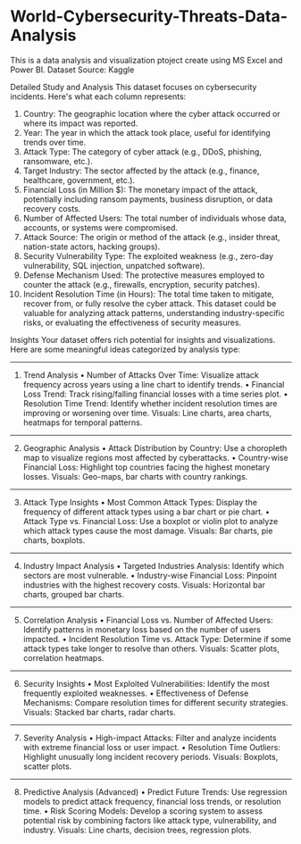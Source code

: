 # World-Cybersecurity-Threats-Data-Analysis
This is a data analysis and visualization ptoject create using MS Excel and Power BI.
Dataset Source: Kaggle

Detailed Study and Analysis
This dataset focuses on cybersecurity incidents. Here's what each column represents:
1.	Country: The geographic location where the cyber attack occurred or where its impact was reported.
2.	Year: The year in which the attack took place, useful for identifying trends over time.
3.	Attack Type: The category of cyber attack (e.g., DDoS, phishing, ransomware, etc.).
4.	Target Industry: The sector affected by the attack (e.g., finance, healthcare, government, etc.).
5.	Financial Loss (in Million $): The monetary impact of the attack, potentially including ransom payments, business disruption, or data recovery costs.
6.	Number of Affected Users: The total number of individuals whose data, accounts, or systems were compromised.
7.	Attack Source: The origin or method of the attack (e.g., insider threat, nation-state actors, hacking groups).
8.	Security Vulnerability Type: The exploited weakness (e.g., zero-day vulnerability, SQL injection, unpatched software).
9.	Defense Mechanism Used: The protective measures employed to counter the attack (e.g., firewalls, encryption, security patches).
10.	Incident Resolution Time (in Hours): The total time taken to mitigate, recover from, or fully resolve the cyber attack.
This dataset could be valuable for analyzing attack patterns, understanding industry-specific risks, or evaluating the effectiveness of security measures.

Insights
Your dataset offers rich potential for insights and visualizations. Here are some meaningful ideas categorized by analysis type:
________________________________________
1. Trend Analysis
•	Number of Attacks Over Time: Visualize attack frequency across years using a line chart to identify trends.
•	Financial Loss Trend: Track rising/falling financial losses with a time series plot.
•	Resolution Time Trend: Identify whether incident resolution times are improving or worsening over time.
Visuals: Line charts, area charts, heatmaps for temporal patterns.
________________________________________
2. Geographic Analysis
•	Attack Distribution by Country: Use a choropleth map to visualize regions most affected by cyberattacks.
•	Country-wise Financial Loss: Highlight top countries facing the highest monetary losses.
Visuals: Geo-maps, bar charts with country rankings.
________________________________________
3. Attack Type Insights
•	Most Common Attack Types: Display the frequency of different attack types using a bar chart or pie chart.
•	Attack Type vs. Financial Loss: Use a boxplot or violin plot to analyze which attack types cause the most damage.
Visuals: Bar charts, pie charts, boxplots.
________________________________________
4. Industry Impact Analysis
•	Targeted Industries Analysis: Identify which sectors are most vulnerable.
•	Industry-wise Financial Loss: Pinpoint industries with the highest recovery costs.
Visuals: Horizontal bar charts, grouped bar charts.
________________________________________
5. Correlation Analysis
•	Financial Loss vs. Number of Affected Users: Identify patterns in monetary loss based on the number of users impacted.
•	Incident Resolution Time vs. Attack Type: Determine if some attack types take longer to resolve than others.
Visuals: Scatter plots, correlation heatmaps.
________________________________________
6. Security Insights
•	Most Exploited Vulnerabilities: Identify the most frequently exploited weaknesses.
•	Effectiveness of Defense Mechanisms: Compare resolution times for different security strategies.
Visuals: Stacked bar charts, radar charts.
________________________________________
7. Severity Analysis
•	High-impact Attacks: Filter and analyze incidents with extreme financial loss or user impact.
•	Resolution Time Outliers: Highlight unusually long incident recovery periods.
Visuals: Boxplots, scatter plots.
________________________________________
8. Predictive Analysis (Advanced)
•	Predict Future Trends: Use regression models to predict attack frequency, financial loss trends, or resolution time.
•	Risk Scoring Models: Develop a scoring system to assess potential risk by combining factors like attack type, vulnerability, and industry.
Visuals: Line charts, decision trees, regression plots.


